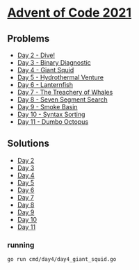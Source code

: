 # [Advent of Code 2021](https://adventofcode.com/2021)

## Problems

* [Day 2 - Dive!](https://adventofcode.com/2021/day/2)
* [Day 3 - Binary Diagnostic](https://adventofcode.com/2021/day/3)
* [Day 4 - Giant Squid](https://adventofcode.com/2021/day/4)
* [Day 5 - Hydrothermal Venture](https://adventofcode.com/2021/day/5)
* [Day 6 - Lanternfish](https://adventofcode.com/2021/day/6)
* [Day 7 - The Treachery of Whales](https://adventofcode.com/2021/day/7)
* [Day 8 - Seven Segment Search](https://adventofcode.com/2021/day/8)
* [Day 9 - Smoke Basin](https://adventofcode.com/2021/day/9)
* [Day 10 - Syntax Sorting](https://adventofcode.com/2021/day/10)
* [Day 11 - Dumbo Octopus](https://adventofcode.com/2021/day/11)

## Solutions

* [Day 2](cmd/day2/day2_dive.go)
* [Day 3](cmd/day3/day3_binary_diagnostic.go)
* [Day 4](cmd/day4/day4_giant_squid.go)
* [Day 5](cmd/day5/day5_hydrothermal_venture.go)
* [Day 6](cmd/day6/day6_lanternfish.go)
* [Day 7](cmd/day7/day7_treachery_whales.go)
* [Day 8](cmd/day8/day8_seven_segment_search.go)
* [Day 9](cmd/day9/day9_smoke_basin.go)
* [Day 10](cmd/day10/day10_syntax_sorting.go)
* [Day 11](cmd/day11/day11_dumbo_octopus.go)

### running

```sh
go run cmd/day4/day4_giant_squid.go
```
